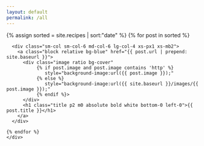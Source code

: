 ```yaml
---
layout: default
permalink: /all
---
```


<div class="home"> 

  <div class="recipes xs-px1 xs-mt2">
    <div class="clearfix">
    {% assign sorted = site.recipes | sort:"date" %}
    {% for post in sorted %}

      <div class="sm-col sm-col-6 md-col-6 lg-col-4 xs-px1 xs-mb2">
        <a class="block relative bg-blue" href="{{ post.url | prepend: site.baseurl }}">
          <div class="image ratio bg-cover" 
               {% if post.image and post.image contains 'http' %}
                  style="background-image:url({{ post.image }});"
               {% else %}
                  style="background-image:url({{ site.baseurl }}/images/{{ post.image }});"
               {% endif %}>
          </div>
          <h1 class="title p2 m0 absolute bold white bottom-0 left-0">{{ post.title }}</h1>
        </a>
      </div>

    {% endfor %}
    </div>
  </div>
</div>
